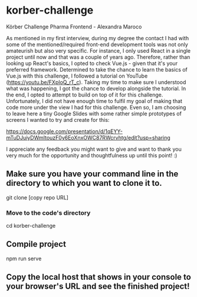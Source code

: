 # korber-challenge
Körber Challenge Pharma Frontend - Alexandra Maroco

As mentioned in my first interview, during my degree the contact I had with some of the mentioned/required front-end development tools was not only amateurish but also very specific. For instance, I only used React in a single project until now and that was a couple of years ago. Therefore, rather than looking up React's basics, I opted to check Vue.js - given that it's your preferred framework.
Determined to take the chance to learn the basics of Vue.js with this challenge, I followed a tutorial on YouTube (https://youtu.be/FXpIoQ_rT_c). Taking my time to make sure I understood what was happening, I got the chance to develop alongside the tutorial. In the end, I opted to attempt to build on top of it for this challenge. Unfortunately, I did not have enough time to fulfil my goal of making that code more under the view I had for this challenge. Even so, I am choosing to leave here a tiny Google Slides with some rather simple prototypes of screens I wanted to try and create for this:

https://docs.google.com/presentation/d/1qEYY-mTuDJuiyDWmItouzF0y6EoXnxOWC87RWcrvhtg/edit?usp=sharing

I appreciate any feedback you might want to give and want to thank you very much for the opportunity and thoughtfulness up until this point! :) 


## Make sure you have your command line in the directory to which you want to clone it to.

git clone [copy repo URL]

### Move to the code's directory

cd korber-challenge

## Compile project

npm run serve

## Copy the local host that shows in your console to your browser's URL and see the finished project!
